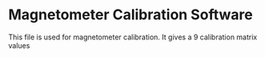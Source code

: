 # Magnetometer Calibration Software
This file is used for magnetometer calibration. It gives a 9 calibration matrix values 

